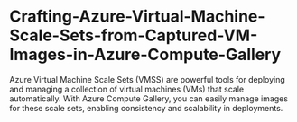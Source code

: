 # Crafting-Azure-Virtual-Machine-Scale-Sets-from-Captured-VM-Images-in-Azure-Compute-Gallery
Azure Virtual Machine Scale Sets (VMSS) are powerful tools for deploying and managing a collection of virtual machines (VMs) that scale automatically. With Azure Compute Gallery, you can easily manage images for these scale sets, enabling consistency and scalability in deployments.
